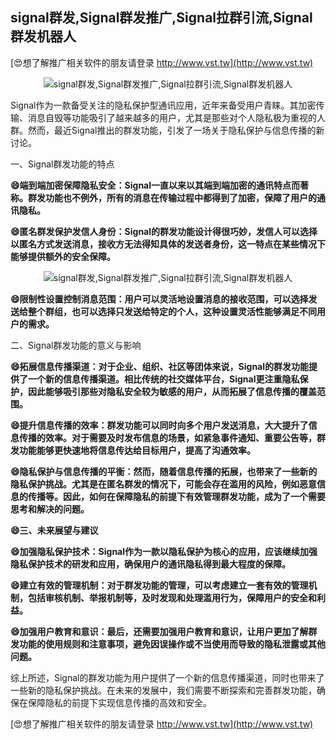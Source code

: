 ## **signal群发,Signal群发推广,Signal拉群引流,Signal群发机器人**

[😍想了解推广相关软件的朋友请登录 http://www.vst.tw](http://www.vst.tw)

 <center><img src="https://vst.tw/MP4/tuiguang/png/3.png" alt="signal群发,Signal群发推广,Signal拉群引流,Signal群发机器人"></center>

Signal作为一款备受关注的隐私保护型通讯应用，近年来备受用户青睐。其加密传输、消息自毁等功能吸引了越来越多的用户，尤其是那些对个人隐私极为重视的人群。然而，最近Signal推出的群发功能，引发了一场关于隐私保护与信息传播的新讨论。

一、Signal群发功能的特点

**😄端到端加密保障隐私安全：Signal一直以来以其端到端加密的通讯特点而著称。群发功能也不例外，所有的消息在传输过程中都得到了加密，保障了用户的通讯隐私。**

**😄匿名群发保护发信人身份：Signal的群发功能设计得很巧妙，发信人可以选择以匿名方式发送消息，接收方无法得知具体的发送者身份，这一特点在某些情况下能够提供额外的安全保障。**

 <center><img src="https://vst.tw/MP4/tuiguang/png/4.png" alt="signal群发,Signal群发推广,Signal拉群引流,Signal群发机器人"></center>

**😄限制性设置控制消息范围：用户可以灵活地设置消息的接收范围，可以选择发送给整个群组，也可以选择只发送给特定的个人，这种设置灵活性能够满足不同用户的需求。**

二、Signal群发功能的意义与影响

**😄拓展信息传播渠道：对于企业、组织、社区等团体来说，Signal的群发功能提供了一个新的信息传播渠道。相比传统的社交媒体平台，Signal更注重隐私保护，因此能够吸引那些对隐私安全较为敏感的用户，从而拓展了信息传播的覆盖范围。**

**😄提升信息传播的效率：群发功能可以同时向多个用户发送消息，大大提升了信息传播的效率。对于需要及时发布信息的场景，如紧急事件通知、重要公告等，群发功能能够更快速地将信息传达给目标用户，提高了沟通效率。**

**😄隐私保护与信息传播的平衡：然而，随着信息传播的拓展，也带来了一些新的隐私保护挑战。尤其是在匿名群发的情况下，可能会存在滥用的风险，例如恶意信息的传播等。因此，如何在保障隐私的前提下有效管理群发功能，成为了一个需要思考和解决的问题。**

**😄三、未来展望与建议**

**😄加强隐私保护技术：Signal作为一款以隐私保护为核心的应用，应该继续加强隐私保护技术的研发和应用，确保用户的通讯隐私得到最大程度的保障。**

**😄建立有效的管理机制：对于群发功能的管理，可以考虑建立一套有效的管理机制，包括审核机制、举报机制等，及时发现和处理滥用行为，保障用户的安全和利益。**

**😄加强用户教育和意识：最后，还需要加强用户教育和意识，让用户更加了解群发功能的使用规则和注意事项，避免因误操作或不当使用而导致的隐私泄露或其他问题。**

综上所述，Signal的群发功能为用户提供了一个新的信息传播渠道，同时也带来了一些新的隐私保护挑战。在未来的发展中，我们需要不断探索和完善群发功能，确保在保障隐私的前提下实现信息传播的高效和安全。

[😍想了解推广相关软件的朋友请登录 http://www.vst.tw](http://www.vst.tw)



